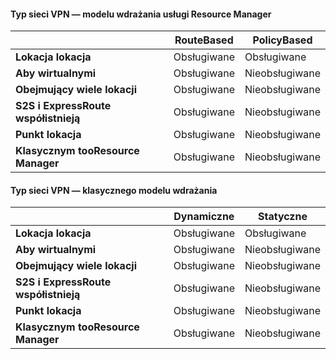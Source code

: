 #### <a name="vpn-type---resource-manager-deployment-model"></a>Typ sieci VPN — modelu wdrażania usługi Resource Manager
|  | **RouteBased** | **PolicyBased** |
| --- | --- | --- |
| **Lokacja lokacja** |Obsługiwane |Obsługiwane |
| **Aby wirtualnymi** |Obsługiwane |Nieobsługiwane |
| **Obejmujący wiele lokacji** |Obsługiwane |Nieobsługiwane |
| **S2S i ExpressRoute współistnieją** |Obsługiwane |Nieobsługiwane |
| **Punkt lokacja** |Obsługiwane |Nieobsługiwane |
| **Klasycznym tooResource Manager** |Obsługiwane |Nieobsługiwane |

#### <a name="vpn-type---classic-deployment-model"></a>Typ sieci VPN — klasycznego modelu wdrażania
|  | **Dynamiczne** | **Statyczne** |
| --- | --- | --- |
| **Lokacja lokacja** |Obsługiwane |Obsługiwane |
| **Aby wirtualnymi** |Obsługiwane |Nieobsługiwane |
| **Obejmujący wiele lokacji** |Obsługiwane |Nieobsługiwane |
| **S2S i ExpressRoute współistnieją** |Obsługiwane |Nieobsługiwane |
| **Punkt lokacja** |Obsługiwane |Nieobsługiwane |
| **Klasycznym tooResource Manager** |Obsługiwane |Nieobsługiwane |

